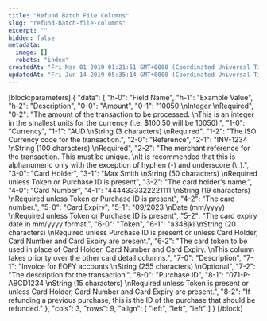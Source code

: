 ```yaml
---
title: "Refund Batch File Columns"
slug: "refund-batch-file-columns"
excerpt: ""
hidden: false
metadata: 
  image: []
  robots: "index"
createdAt: "Fri Mar 01 2019 01:21:51 GMT+0000 (Coordinated Universal Time)"
updatedAt: "Fri Jun 14 2019 05:35:14 GMT+0000 (Coordinated Universal Time)"
---
```

[block:parameters]
{
  "data": {
    "h-0": "Field Name",
    "h-1": "Example Value",
    "h-2": "Description",
    "0-0": "Amount",
    "0-1": "10050  \nInteger  \nRequired",
    "0-2": "The amount of the transaction to be processed.  \nThis is an integer in the smallest units for the currency (i.e. $100.50 will be 10050).",
    "1-0": "Currency",
    "1-1": "AUD  \nString (3 characters)  \nRequired",
    "1-2": "The ISO Currency code for the transaction.",
    "2-0": "Reference",
    "2-1": "INV-1234  \nString (100 characters)  \nRequired",
    "2-2": "The merchant reference for the transaction. This must be unique.  \nIt is recommended that this is alphanumeric only with the exception of hyphen (-) and underscore (\\_).",
    "3-0": "Card Holder",
    "3-1": "Max Smith  \nString (50 characters)  \nRequired unless Token or Purchase ID is present",
    "3-2": "The card holder's name.",
    "4-0": "Card Number",
    "4-1": "4444333322221111  \nString (19 characters)  \nRequired unless Token or Purchase ID is present",
    "4-2": "The card number.",
    "5-0": "Card Expiry",
    "5-1": "09/2023  \nDate (mm/yyyy)  \nRequired unless Token or Purchase ID is present",
    "5-2": "The card expiry date in mm/yyyy format.",
    "6-0": "Token",
    "6-1": "a348jki  \nString (20 characters)  \nRequired unless Purchase ID is present or unless Card Holder, Card Number and Card Expiry are present.",
    "6-2": "The card token to be used in place of Card Holder, Card Number and Card Expiry.  \nThis column takes priority over the other card detail columns.",
    "7-0": "Description",
    "7-1": "Invoice for EOFY accounts  \nString (255 characters)  \nOptional",
    "7-2": "The description for the transaction.",
    "8-0": "Purchase ID",
    "8-1": "071-P-ABCD1234  \nString (15 characters)  \nRequired unless Token is present or unless Card Holder, Card Number and Card Expiry are present.",
    "8-2": "If refunding a previous purchase, this is the ID of the purchase that should be refunded."
  },
  "cols": 3,
  "rows": 9,
  "align": [
    "left",
    "left",
    "left"
  ]
}
[/block]
